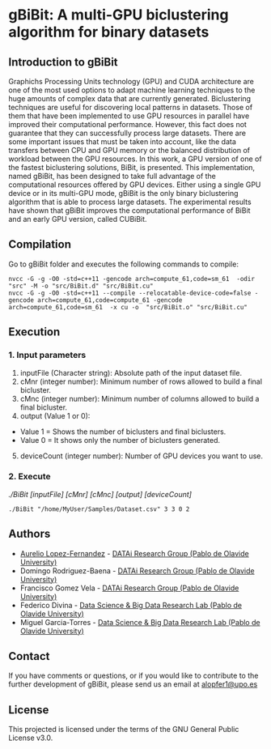 # gBiBit: A multi-GPU biclustering algorithm for binary datasets

## Introduction to gBiBit
Graphichs Processing Units technology (GPU) and CUDA architecture are one of the most used options to adapt machine learning techniques to the huge amounts of complex data that are currently generated. Biclustering techniques are useful for discovering local patterns in datasets. Those of them that have been implemented to use GPU resources in parallel have improved their computational performance. However, this fact does not guarantee that they can successfully process large datasets. There are some important issues that must be taken into account, like the data transfers between CPU and GPU memory or the balanced distribution of workload between the GPU resources.
In this work, a GPU version of one of the fastest biclustering solutions, BiBit, is presented. This implementation, named gBiBit, has been designed to take full advantage of the computational resources offered by GPU devices. Either using a single GPU device or in its multi-GPU mode, gBiBit is the only binary biclustering algorithm that is able to process large datasets. The experimental results have shown that gBiBit improves the computational performance of BiBit and an early GPU version, called CUBiBit.

## Compilation
Go to gBiBit folder and executes the following commands to compile:
```
nvcc -G -g -O0 -std=c++11 -gencode arch=compute_61,code=sm_61  -odir "src" -M -o "src/BiBit.d" "src/BiBit.cu"
nvcc -G -g -O0 -std=c++11 --compile --relocatable-device-code=false -gencode arch=compute_61,code=compute_61 -gencode arch=compute_61,code=sm_61  -x cu -o  "src/BiBit.o" "src/BiBit.cu"
```


## Execution
### 1. Input parameters
1. inputFile (Character string): Absolute path of the input dataset file.
2. cMnr (integer number): Minimum number of rows allowed to build a final bicluster.
3. cMnc (integer number): Minimum number of columns allowed to build a final bicluster.
4. output (Value 1 or 0):
  - Value 1 = Shows the number of biclusters and final biclusters.
  - Value 0 = It shows only the number of biclusters generated.
5. deviceCount (integer number): Number of GPU devices you want to use.

### 2. Execute
_./BiBit [inputFile] [cMnr] [cMnc] [output] [deviceCount]_

```
./BiBit "/home/MyUser/Samples/Dataset.csv" 3 3 0 2
```

## Authors
* [Aurelio Lopez-Fernandez](mailto:alopfer1@upo.es) - [DATAi Research Group (Pablo de Olavide University)](http://www.upo.es/investigacion/datai)
* Domingo Rodriguez-Baena - [DATAi Research Group (Pablo de Olavide University)](http://www.upo.es/investigacion/datai)
* Francisco Gomez Vela - [DATAi Research Group (Pablo de Olavide University)](http://www.upo.es/investigacion/datai)
* Federico Divina - [Data Science & Big Data Research Lab (Pablo de Olavide University)](https://datalab.upo.es/)
* Miguel Garcia-Torres - [Data Science & Big Data Research Lab (Pablo de Olavide University)](https://datalab.upo.es/)

## Contact
If you have comments or questions, or if you would like to contribute to the further development of gBiBit, please send us an email at alopfer1@upo.es

## License
This projected is licensed under the terms of the GNU General Public License v3.0.
